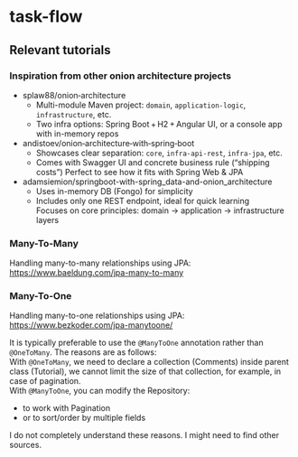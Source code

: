 # task-flow

## Relevant tutorials

### Inspiration from other onion architecture projects
- splaw88/onion‑architecture
    - Multi-module Maven project: `domain`, `application-logic`, `infrastructure`, etc.
    - Two infra options: Spring Boot + H2 + Angular UI, or a console app with in-memory repos
- andistoev/onion‑architecture‑with‑spring‑boot
    - Showcases clear separation: `core`, `infra-api-rest`, `infra-jpa`, etc.
    - Comes with Swagger UI and concrete business rule (“shipping costs”)
Perfect to see how it fits with Spring Web & JPA
- adamsiemion/springboot-with-spring_data-and-onion_architecture
    - Uses in-memory DB (Fongo) for simplicity
    - Includes only one REST endpoint, ideal for quick learning <br>
    Focuses on core principles: domain → application → infrastructure layers

### Many-To-Many
Handling many-to-many relationships using JPA: https://www.baeldung.com/jpa-many-to-many


### Many-To-One
Handling many-to-one relationships using JPA: https://www.bezkoder.com/jpa-manytoone/

It is typically preferable to use the `@ManyToOne` annotation rather than `@OneToMany`. 
The reasons are as follows: <br>
With `@OneToMany`, we need to declare a collection (Comments) inside parent class (Tutorial), we cannot limit the size of that collection, for example, in case of pagination. <br>
With `@ManyToOne`, you can modify the Repository:
- to work with Pagination
- or to sort/order by multiple fields

I do not completely understand these reasons. I might need to find other sources.

